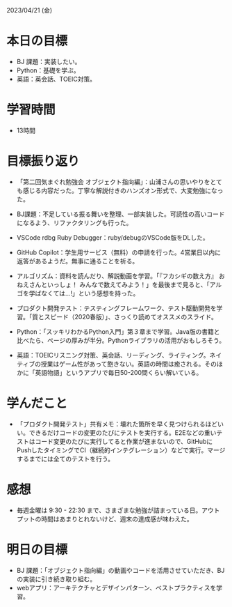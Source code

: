 2023/04/21 (金)

# 本日の目標

- BJ 課題：実装したい。
- Python：基礎を学ぶ。
- 英語：英会話、TOEIC対策。

# 学習時間

- 13時間

# 目標振り返り

- 「第二回気まぐれ勉強会 オブジェクト指向編」：山浦さんの思いやりをとても感じる内容だった。丁寧な解説付きのハンズオン形式で、大変勉強になった。

- BJ課題：不足している振る舞いを整理、一部実装した。可読性の高いコードになるよう、リファクタリングも行った。

- VSCode rdbg Ruby Debugger：ruby/debugのVSCode版をDLした。

- GitHub Copilot：学生用サービス（無料）の申請を行った。4営業日以内に返答があるようだ。無事に通ることを祈る。

- アルゴリズム：資料を読んだり、解説動画を学習。「『フカシギの数え方』 おねえさんといっしょ！ みんなで数えてみよう！」を最後まで見ると、「アルゴを学ばなくては...!」という感想を持った。

- プロダクト開発テスト：テスティングフレームワーク、テスト駆動開発を学習。「質とスピード（2020春版）」、さっくり読めてオススメのスライド。

- Python：「スッキリわかるPython入門」第３章まで学習。Java版の書籍と比べたら、ページの厚みが半分。Pythonライブラリの活用がおもしろそう。

- 英語：TOEICリスニング対策、英会話、リーディング、ライティング。ネイティブの授業はゲーム性があって飽きない。英語の時間は癒される。そのほかに「英語物語」というアプリで毎日50-200問くらい解いている。

# 学んだこと

- 「プロダクト開発テスト」共有メモ：壊れた箇所を早く見つけられるほどいい。できるだけコードの変更のたびにテストを実行する。E2Eなどの重いテストはコード変更のたびに実行してると作業が進まないので、GitHubにPushしたタイミングでCI（継続的インテグレーション）などで実行。マージするまでには全てのテストを行う。

# 感想

- 毎週金曜は 9:30 - 22:30 まで、さまざまな勉強が詰まっている日。アウトプットの時間はあまりとれないけど、週末の達成感が味わえた。

# 明日の目標

- BJ 課題：「オブジェクト指向編」の動画やコードを活用させていただき、BJの実装に引き続き取り組む。
- webアプリ：アーキテクチャとデザインパターン、ベストプラクティスを学習。
